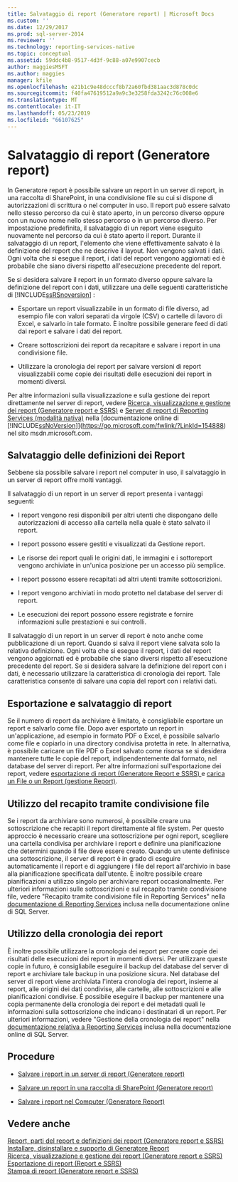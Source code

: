 ```yaml
---
title: Salvataggio di report (Generatore report) | Microsoft Docs
ms.custom: ''
ms.date: 12/29/2017
ms.prod: sql-server-2014
ms.reviewer: ''
ms.technology: reporting-services-native
ms.topic: conceptual
ms.assetid: 59ddc4b8-9517-4d3f-9c88-a07e9907cecb
author: maggiesMSFT
ms.author: maggies
manager: kfile
ms.openlocfilehash: e21b1c9e48dcccf8b72a60fbd381aac3d878c0dc
ms.sourcegitcommit: f40fa47619512a9a9c3e3258fda3242c76c008e6
ms.translationtype: MT
ms.contentlocale: it-IT
ms.lasthandoff: 05/23/2019
ms.locfileid: "66107625"
---
```

# <a name="saving-reports-report-builder"></a>Salvataggio di report (Generatore report)
  In Generatore report è possibile salvare un report in un server di report, in una raccolta di SharePoint, in una condivisione file su cui si dispone di autorizzazioni di scrittura o nel computer in uso. Il report può essere salvato nello stesso percorso da cui è stato aperto, in un percorso diverso oppure con un nuovo nome nello stesso percorso o in un percorso diverso. Per impostazione predefinita, il salvataggio di un report viene eseguito nuovamente nel percorso da cui è stato aperto il report. Durante il salvataggio di un report, l'elemento che viene effettivamente salvato è la definizione del report che ne descrive il layout. Non vengono salvati i dati. Ogni volta che si esegue il report, i dati del report vengono aggiornati ed è probabile che siano diversi rispetto all'esecuzione precedente del report.  
  
 Se si desidera salvare il report in un formato diverso oppure salvare la definizione del report con i dati, utilizzare una delle seguenti caratteristiche di [!INCLUDE[ssRSnoversion](../../includes/ssrsnoversion-md.md)] :  
  
-   Esportare un report visualizzabile in un formato di file diverso, ad esempio file con valori separati da virgole (CSV) o cartelle di lavoro di Excel, e salvarlo in tale formato. È inoltre possibile generare feed di dati dai report e salvare i dati dei report.  
  
-   Creare sottoscrizioni dei report da recapitare e salvare i report in una condivisione file.  
  
-   Utilizzare la cronologia dei report per salvare versioni di report visualizzabili come copie dei risultati delle esecuzioni dei report in momenti diversi.  
  
 Per altre informazioni sulla visualizzazione e sulla gestione dei report direttamente nel server di report, vedere [Ricerca, visualizzazione e gestione dei report &#40;Generatore report e SSRS&#41;](finding-viewing-and-managing-reports-report-builder-and-ssrs.md) e [Server di report di Reporting Services &#40;modalità nativa&#41;](../report-server/reporting-services-report-server-native-mode.md) nella [documentazione online di [!INCLUDE[ssNoVersion](../../includes/ssnoversion-md.md)]](https://go.microsoft.com/fwlink/?LinkId=154888) nel sito msdn.microsoft.com.  
  
##  <a name="SavingReportDefinitions"></a> Salvataggio delle definizioni dei Report  
 Sebbene sia possibile salvare i report nel computer in uso, il salvataggio in un server di report offre molti vantaggi.  
  
 Il salvataggio di un report in un server di report presenta i vantaggi seguenti:  
  
-   I report vengono resi disponibili per altri utenti che dispongano delle autorizzazioni di accesso alla cartella nella quale è stato salvato il report.  
  
-   I report possono essere gestiti e visualizzati da Gestione report.  
  
-   Le risorse dei report quali le origini dati, le immagini e i sottoreport vengono archiviate in un'unica posizione per un accesso più semplice.  
  
-   I report possono essere recapitati ad altri utenti tramite sottoscrizioni.  
  
-   I report vengono archiviati in modo protetto nel database del server di report.  
  
-   Le esecuzioni dei report possono essere registrate e fornire informazioni sulle prestazioni e sui controlli.  
  
 Il salvataggio di un report in un server di report è noto anche come pubblicazione di un report. Quando si salva il report viene salvata solo la relativa definizione. Ogni volta che si esegue il report, i dati del report vengono aggiornati ed è probabile che siano diversi rispetto all'esecuzione precedente del report. Se si desidera salvare la definizione del report con i dati, è necessario utilizzare la caratteristica di cronologia dei report. Tale caratteristica consente di salvare una copia del report con i relativi dati.  
  

  
##  <a name="ExportingAndSavingReports"></a> Esportazione e salvataggio di report  
 Se il numero di report da archiviare è limitato, è consigliabile esportare un report e salvarlo come file. Dopo aver esportato un report in un'applicazione, ad esempio in formato PDF o Excel, è possibile salvarlo come file e copiarlo in una directory condivisa protetta in rete. In alternativa, è possibile caricare un file PDF o Excel salvato come risorsa se si desidera mantenere tutte le copie del report, indipendentemente dal formato, nel database del server di report. Per altre informazioni sull'esportazione dei report, vedere [esportazione di report &#40;Generatore Report e SSRS&#41; ](export-reports-report-builder-and-ssrs.md) e [carica un File o un Report &#40;gestione Report&#41;](../reports/upload-a-file-or-report-report-manager.md).  
  

  
##  <a name="UsingFileShareDelivery"></a> Utilizzo del recapito tramite condivisione file  
 Se i report da archiviare sono numerosi, è possibile creare una sottoscrizione che recapiti il report direttamente al file system. Per questo approccio è necessario creare una sottoscrizione per ogni report, scegliere una cartella condivisa per archiviare i report e definire una pianificazione che determini quando il file deve essere creato. Quando un utente definisce una sottoscrizione, il server di report è in grado di eseguire automaticamente il report e di aggiungere i file del report all'archivio in base alla pianificazione specificata dall'utente. È inoltre possibile creare pianificazioni a utilizzo singolo per archiviare report occasionalmente. Per ulteriori informazioni sulle sottoscrizioni e sul recapito tramite condivisione file, vedere "Recapito tramite condivisione file in Reporting Services" nella [documentazione di Reporting Services](https://go.microsoft.com/fwlink/?linkid=121312) inclusa nella documentazione online di SQL Server.  
  

  
##  <a name="UsingReportHistory"></a> Utilizzo della cronologia dei report  
 È inoltre possibile utilizzare la cronologia dei report per creare copie dei risultati delle esecuzioni dei report in momenti diversi. Per utilizzare queste copie in futuro, è consigliabile eseguire il backup del database del server di report e archiviare tale backup in una posizione sicura. Nel database del server di report viene archiviata l'intera cronologia dei report, insieme ai report, alle origini dei dati condivise, alle cartelle, alle sottoscrizioni e alle pianificazioni condivise. È possibile eseguire il backup per mantenere una copia permanente della cronologia dei report e dei metadati quali le informazioni sulla sottoscrizione che indicano i destinatari di un report. Per ulteriori informazioni, vedere "Gestione della cronologia dei report" nella [documentazione relativa a Reporting Services](https://go.microsoft.com/fwlink/?linkid=121312) inclusa nella documentazione online di SQL Server.  
  

  
##  <a name="HowTo"></a> Procedure  
  
-   [Salvare i report in un server di report &#40;Generatore report&#41;](save-reports-to-a-report-server-report-builder.md)  
  
-   [Salvare un report in una raccolta di SharePoint &#40;Generatore report&#41;](save-a-report-to-a-sharepoint-library-report-builder.md)  
  
-   [Salvare i report nel Computer &#40;Generatore Report&#41;](../save-reports-to-your-computer-report-builder.md)  
  

  
## <a name="see-also"></a>Vedere anche  
 [Report, parti del report e definizioni dei report &#40;Generatore report e SSRS&#41;](../report-design/reports-report-parts-and-report-definitions-report-builder-and-ssrs.md)   
 [Installare, disinstallare e supporto di Generatore Report](../install-uninstall-and-report-builder-support.md)   
 [Ricerca, visualizzazione e gestione dei report &#40;Generatore report e SSRS&#41;](finding-viewing-and-managing-reports-report-builder-and-ssrs.md)   
 [Esportazione di report &#40;Report e SSRS&#41;](export-reports-report-builder-and-ssrs.md)   
 [Stampa di report &#40;Generatore report e SSRS&#41;](print-reports-report-builder-and-ssrs.md)  
  
  
